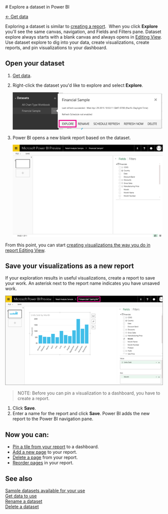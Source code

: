 <properties pageTitle="Explore a dataset in Power BI" description="Explore a dataset in Power BI" services="powerbi" documentationCenter="" authors="v-anpasi" manager="mblythe" editor=""/>
<tags ms.service="powerbi" ms.devlang="NA" ms.topic="article" ms.tgt_pltfrm="NA" ms.workload="powerbi" ms.date="06/26/2015" ms.author="v-anpasi"/>
# Explore a dataset in Power BI

[← Get data](https://support.powerbi.com/knowledgebase/topics/63369-get-data)

Exploring a dataset is similar to [creating a report](http://support.powerbi.com/knowledgebase/articles/425684-reports-in-power-bi).  When you click **Explore** you'll see the same canvas, navigation, and Fields and Filters pane. Dataset explore always starts with a blank canvas and always opens in [Editing View](http://support.powerbi.com/knowledgebase/articles/443094-edit-a-report). Use dataset explore to dig into your data, create visualizations, create reports, and pin visualizations to your dashboard.

## Open your dataset

1.  [Get data](http://support.powerbi.com/knowledgebase/articles/434354-get-data).

2.  Right-click the dataset you'd like to explore and select **Explore**. 

    ![](media/powerbi-service-explore-a-dataset/PBI_DatasetExplore.png)
    
3.  Power BI opens a new blank report based on the dataset.

    ![](media/powerbi-service-explore-a-dataset/PBI_DatasetNewRept.png)

From this point, you can start [creating visualizations the way you do in report Editing View](https://powerbi.uservoice.com/knowledgebase/articles/441777-part-i-add-visualizations-to-a-power-bi-report).  

## Save your visualizations as a new report

If your exploration results in useful visualizations, create a report to save your work. An asterisk next to the report name indicates you have unsaved work.

![](media/powerbi-service-explore-a-dataset/PBI_DatasetAsterisk.png)  
 > NOTE: Before you can pin a visualization to a dashboard, you have to create a report.
  1.  Click **Save**.
  2.  Enter a name for the report and click **Save**.
    Power BI adds the new report to the Power BI navigation pane.

## Now you can:
-   [Pin a tile from your report](http://support.powerbi.com/knowledgebase/articles/430323-pin-a-tile-to-a-dashboard-from-a-report) to a dashboard.
-   [Add a new page](http://support.powerbi.com/knowledgebase/articles/474804-add-a-page-to-a-power-bi-report) to your report.
-   [Delete a page](http://support.powerbi.com/knowledgebase/articles/474805-delete-a-page-from-a-power-bi-report) from your report.
-   [Reorder pages](http://support.powerbi.com/knowledgebase/articles/475186-reorder-pages-in-a-report) in your report.

## See also

[Sample datasets available for your use](http://support.powerbi.com/knowledgebase/articles/471112-sample-datasets)  
[Get data to use](http://support.powerbi.com/knowledgebase/articles/434354-get-data)  
[Rename a dataset](http://support.powerbi.com/knowledgebase/articles/475376-rename-a-dataset)  
[Delete a dataset](http://support.powerbi.com/knowledgebase/articles/475378-delete-a-dataset)
